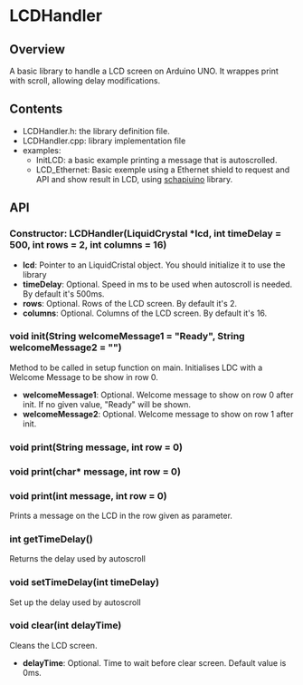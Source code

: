# LCDHandler

## Overview

A basic library to handle a LCD screen on Arduino UNO.
It wrappes print with scroll, allowing delay modifications.

## Contents

- LCDHandler.h: the library definition file.
- LCDHandler.cpp: library implementation file
- examples: 
	- InitLCD: a basic example printing a message that is autoscrolled.
	- LCD_Ethernet: Basic exemple using a Ethernet shield to request and API and show result in LCD, using [schapiuino](https://github.com/jomaora/schapiuino) library.

## API

### Constructor: LCDHandler(LiquidCrystal *lcd, int timeDelay = 500, int rows = 2, int columns = 16)

* **lcd**: Pointer to an LiquidCristal object. You should initialize it to use the library
* **timeDelay**: Optional. Speed in ms to be used when autoscroll is needed. By default it's 500ms.
* **rows**: Optional. Rows of the LCD screen. By default it's 2.
* **columns**: Optional. Columns of the LCD screen. By default it's 16.

### void  init(String welcomeMessage1 = "Ready", String welcomeMessage2 = "")

Method to be called in setup function on main. Initialises LDC with a Welcome Message to be show in row 0.

* **welcomeMessage1**: Optional. Welcome message to show on row 0 after init. If no given value, "Ready" will be shown.
* **welcomeMessage2**: Optional. Welcome message to show on row 1 after init.

### void  print(String message, int row = 0)
### void  print(char* message, int row = 0)
### void  print(int message, int row = 0)

Prints a message on the LCD in the row given as parameter.

### int   getTimeDelay()

Returns the delay used by autoscroll

### void  setTimeDelay(int timeDelay)

Set up the delay used by autoscroll

### void  clear(int delayTime)

Cleans the LCD screen.

* **delayTime**: Optional. Time to wait before clear screen. Default value is 0ms.